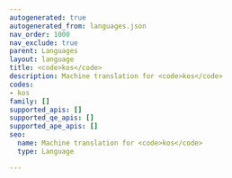```yaml
---
autogenerated: true
autogenerated_from: languages.json
nav_order: 1000
nav_exclude: true
parent: Languages
layout: language
title: <code>kos</code>
description: Machine translation for <code>kos</code>
codes:
- kos
family: []
supported_apis: []
supported_qe_apis: []
supported_ape_apis: []
seo:
  name: Machine translation for <code>kos</code>
  type: Language

---
```


